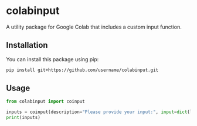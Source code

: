# colabinput

A utility package for Google Colab that includes a custom input function.

## Installation

You can install this package using pip:

```bash
pip install git+https://github.com/username/colabinput.git
```

## Usage

```python
from colabinput import coinput

inputs = coinput(description="Please provide your input:", input=dict(label="Enter something:", type="text"))
print(inputs)
```
